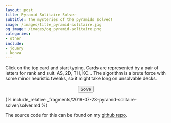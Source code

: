 ```yaml
---
layout: post
title: Pyramid Solitaire Solver
subtitle: The mysteries of the pyramids solved!
image: /images/title_pyramid-solitaire.jpg
og_image: /images/og_pyramid-solitaire.png
categories:
- other
include:
- jquery
- konva
---
```


<link rel="stylesheet" href="{{ site.baseurl }}/assets/style/pyramid-solitaire.css">

Click on the top card and start typing. Cards are represented by a pair of letters for rank and suit. AS, 2D, TH, KC... The algorithm is a brute force with some minor heuristic tweaks, so it might take long on unsolvable decks.

<div id="container"></div>
<div style="text-align: center;">
    <input type="button" id="btnSolve" value="Solve" />
</div>
<div id="moves">
    <ol id="movesList">
    </ol>
</div>

{% include_relative _fragments/2019-07-23-pyramid-solitaire-solver/solver.md %}

The source code for this can be found on my [github repo](https://github.com/IgniparousTempest/).